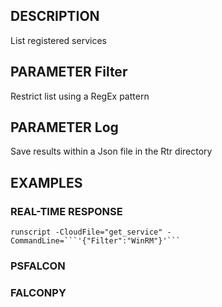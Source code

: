 ## DESCRIPTION
List registered services

## PARAMETER Filter
Restrict list using a RegEx pattern

## PARAMETER Log
Save results within a Json file in the Rtr directory

## EXAMPLES

### REAL-TIME RESPONSE
```
runscript -CloudFile="get_service" -CommandLine=```'{"Filter":"WinRM"}'```
```
### PSFALCON

### FALCONPY
